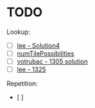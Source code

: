 # TODO

Lookup:
- [ ] [lee - Solution4](src/leetcode/increasingBST.cpp)
- [ ] [numTilePossibilities](src/leetcode/numTilePossibilities.cpp)
- [ ] [votrubac - 1305 solution](https://leetcode.com/problems/all-elements-in-two-binary-search-trees/discuss/464073/C%2B%2B-One-Pass-Traversal)
- [ ] [lee - 1325](https://leetcode.com/problems/delete-leaves-with-a-given-value/discuss/484264/JavaC%2B%2BPython-Recursion-Solution)

Repetition:
- [ ] 
